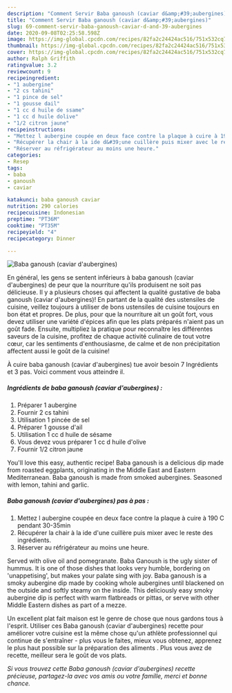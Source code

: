 ```yaml
---
description: "Comment Servir Baba ganoush (caviar d&amp;#39;aubergines)"
title: "Comment Servir Baba ganoush (caviar d&amp;#39;aubergines)"
slug: 69-comment-servir-baba-ganoush-caviar-d-and-39-aubergines
date: 2020-09-08T02:25:58.598Z
image: https://img-global.cpcdn.com/recipes/82fa2c24424ac516/751x532cq70/baba-ganoush-caviar-daubergines-photo-principale-de-la-recette.jpg
thumbnail: https://img-global.cpcdn.com/recipes/82fa2c24424ac516/751x532cq70/baba-ganoush-caviar-daubergines-photo-principale-de-la-recette.jpg
cover: https://img-global.cpcdn.com/recipes/82fa2c24424ac516/751x532cq70/baba-ganoush-caviar-daubergines-photo-principale-de-la-recette.jpg
author: Ralph Griffith
ratingvalue: 3.2
reviewcount: 9
recipeingredient:
- "1 aubergine"
- "2 cs tahini"
- "1 pince de sel"
- "1 gousse dail"
- "1 cc d huile de ssame"
- "1 cc d huile dolive"
- "1/2 citron jaune"
recipeinstructions:
- "Mettez l aubergine coupée en deux face contre la plaque à cuire à 190 C pendant 30-35min"
- "Récupérer la chair à la ide d&#39;une cuillère puis mixer avec le reste des ingrédients."
- "Réserver au réfrigérateur au moins une heure."
categories:
- Resep
tags:
- baba
- ganoush
- caviar

katakunci: baba ganoush caviar 
nutrition: 290 calories
recipecuisine: Indonesian
preptime: "PT36M"
cooktime: "PT35M"
recipeyield: "4"
recipecategory: Dinner

---
```



![Baba ganoush (caviar d&#39;aubergines)](https://img-global.cpcdn.com/recipes/82fa2c24424ac516/751x532cq70/baba-ganoush-caviar-daubergines-photo-principale-de-la-recette.jpg)

En général, les gens se sentent inférieurs à baba ganoush (caviar d&#39;aubergines) de peur que la nourriture qu'ils produisent ne soit pas délicieuse. Il y a plusieurs choses qui affectent la qualité gustative de baba ganoush (caviar d&#39;aubergines)! En partant de la qualité des ustensiles de cuisine, veillez toujours à utiliser de bons ustensiles de cuisine toujours en bon état et propres. De plus, pour que la nourriture ait un goût fort, vous devez utiliser une variété d'épices afin que les plats préparés n'aient pas un goût fade. Ensuite, multipliez la pratique pour reconnaître les différentes saveurs de la cuisine, profitez de chaque activité culinaire de tout votre cœur, car les sentiments d'enthousiasme, de calme et de non précipitation affectent aussi le goût de la cuisine!

<!--inarticleads1-->

À cuire baba ganoush (caviar d&#39;aubergines) tue avoir besoin 7 Ingrédients et 3 pas. Voici comment vous atteindre il.

##### Ingrédients de baba ganoush (caviar d&#39;aubergines) :

1. Préparer 1 aubergine
1. Fournir 2 cs tahini
1. Utilisation 1 pincée de sel
1. Préparer 1 gousse d&#39;ail
1. Utilisation 1 cc d huile de sésame
1. Vous devez vous préparer 1 cc d huile d&#39;olive
1. Fournir 1/2 citron jaune


You&#39;ll love this easy, authentic recipe! Baba ganoush is a delicious dip made from roasted eggplants, originating in the Middle East and Eastern Mediterranean. Baba ganoush is made from smoked aubergines. Seasoned with lemon, tahini and garlic. 

<!--inarticleads2-->

##### Baba ganoush (caviar d&#39;aubergines) pas à pas :

1. Mettez l aubergine coupée en deux face contre la plaque à cuire à 190 C pendant 30-35min
1. Récupérer la chair à la ide d&#39;une cuillère puis mixer avec le reste des ingrédients.
1. Réserver au réfrigérateur au moins une heure.


Served with olive oil and pomegranate. Baba Ganoush is the ugly sister of hummus. It is one of those dishes that looks very humble, bordering on &#39;unappetising&#39;, but makes your palate sing with joy. Baba ganoush is a smoky aubergine dip made by cooking whole aubergines until blackened on the outside and softly steamy on the inside. This deliciously easy smoky aubergine dip is perfect with warm flatbreads or pittas, or serve with other Middle Eastern dishes as part of a mezze. 

<!--inarticleads1-->

<p>
Un excellent plat fait maison est le genre de chose que nous gardons tous à l'esprit. Utiliser ces Baba ganoush (caviar d&#39;aubergines) recette pour améliorer votre cuisine est la même chose qu'un athlète professionnel qui continue de s'entraîner - plus vous le faites, mieux vous obtenez, apprenez le plus haut possible sur la préparation des aliments . Plus vous avez de recette, meilleur sera le goût de vos plats.
</p>

<p>
<i>Si vous trouvez cette Baba ganoush (caviar d&#39;aubergines) recette précieuse, partagez-la avec vos amis ou votre famille, merci et bonne chance.</i>
</p>
